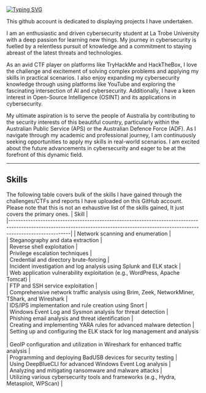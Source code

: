 <!---
Typing read me
--->
[![Typing SVG](https://readme-typing-svg.demolab.com/?lines=Passionate+cybersecurity+student;Avid+CTF+competitor)](https://git.io/typing-svg)

This github account is dedicated to displaying projects I have undertaken.

I am an enthusiastic and driven cybersecurity student at La Trobe University with a deep passion for learning new things. My journey in cybersecurity is fuelled by a relentless pursuit of knowledge and a commitment to staying abreast of the latest threats and technologies.

As an avid CTF player on platforms like TryHackMe and HackTheBox, I love the challenge and excitement of solving complex problems and applying my skills in practical scenarios. I also enjoy expanding my cybersecurity knowledge through using platforms like YouTube and exploring the fascinating intersection of AI and cybersecurity. Additionally, I have a keen interest in Open-Source Intelligence (OSINT) and its applications in cybersecurity. 

My ultimate aspiration is to serve the people of Australia by contributing to the security interests of this beautiful country, particularly within the Australian Public Service (APS) or the Australian Defence Force (ADF). 
As I navigate through my academic and professional journey, I am continuously seeking opportunities to apply my skills in real-world scenarios. I am excited about the future advancements in cybersecurity and eager to be at the forefront of this dynamic field.

---

## Skills
The following table covers bulk of the skills I have gained through the challenges/CTFs and reports I have uploaded on this GitHub account. Please note that this is not an exhaustive list of the skills gained, It just covers the primary ones. 
| Skill                                                                                         |            
|-------------------------------------------------------------------------------------------------------------------------------------------------------------------------------------|
| Network scanning and enumeration                                                              |                                
| Steganography and data extraction                                                             |                               
| Reverse shell exploitation                                                                    |                                
| Privilege escalation techniques                                                               |                                   
| Credential and directory brute-forcing                                                        |                                   
| Incident investigation and log analysis using Splunk and ELK stack                            |                                   
| Web application vulnerability exploitation (e.g., WordPress, Apache Tomcat)                   |                                   
| FTP and SSH service exploitation                                                              |                                   
| Comprehensive network traffic analysis using Brim, Zeek, NetworkMiner, TShark, and Wireshark  |                                   
| IDS/IPS implementation and rule creation using Snort                                          |                                   
| Windows Event Log and Sysmon analysis for threat detection                                    |                                   
| Phishing email analysis and threat identification                                             |                                   
| Creating and implementing YARA rules for advanced malware detection                           |                                   
| Setting up and configuring the ELK stack for log management and analysis                      |                                   
| GeoIP configuration and utilization in Wireshark for enhanced traffic analysis                |                     
| Programming and deploying BadUSB devices for security testing                                 |                                   
| Using DeepBlueCLI for advanced Windows Event Log analysis                                     |                                   
| Analyzing and mitigating ransomware and malware attacks                                       |                                   
| Utilizing various cybersecurity tools and frameworks (e.g., Hydra, Metasploit, WPScan)        |                                   
